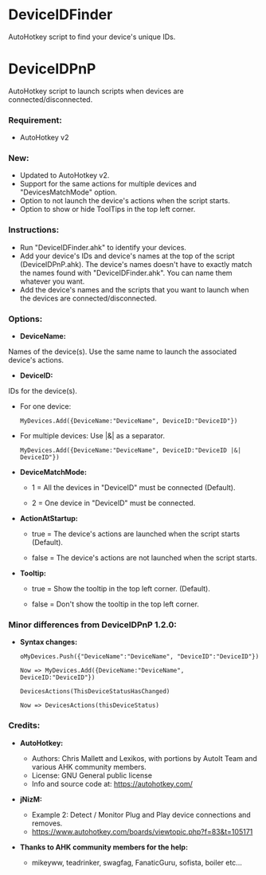 # DeviceIDFinder
AutoHotkey script to find your device's unique IDs.

# DeviceIDPnP
AutoHotkey script to launch scripts when devices are connected/disconnected.

### Requirement:
* AutoHotkey v2

### New:
* Updated to AutoHotkey v2.
* Support for the same actions for multiple devices and "DevicesMatchMode" option.
* Option to not launch the device's actions when the script starts.
* Option to show or hide ToolTips in the top left corner.

### Instructions:

* Run "DeviceIDFinder.ahk" to identify your devices.
* Add your device's IDs and device's names at the top of the script (DeviceIDPnP.ahk). The device's names doesn't have to exactly match the names found with "DeviceIDFinder.ahk". You can name them whatever you want.
* Add the device's names and the scripts that you want to launch when the devices are connected/disconnected.

### Options:

* **DeviceName:**

Names of the device(s). Use the same name to launch the associated device's actions.

* **DeviceID:**

IDs for the device(s).

  - For one device:

        MyDevices.Add({DeviceName:"DeviceName", DeviceID:"DeviceID"})
        
  - For multiple devices: Use |&| as a separator.

        MyDevices.Add({DeviceName:"DeviceName", DeviceID:"DeviceID |&| DeviceID"})

* **DeviceMatchMode:**

  - 1 = All the devices in "DeviceID" must be connected (Default).

  - 2 = One device in "DeviceID" must be connected.

* **ActionAtStartup:**

  - true = The device's actions are launched when the script starts (Default). 

  - false = The device's actions are not launched when the script starts.

* **Tooltip:**

  - true = Show the tooltip in the top left corner. (Default). 

  - false = Don't show the tooltip in the top left corner.

### Minor differences from DeviceIDPnP 1.2.0:

* **Syntax changes:**

      oMyDevices.Push({"DeviceName":"DeviceName", "DeviceID":"DeviceID"}) 
       
      Now => MyDevices.Add({DeviceName:"DeviceName", DeviceID:"DeviceID"})

      DevicesActions(ThisDeviceStatusHasChanged) 

      Now => DevicesActions(thisDeviceStatus)
  
### Credits:
* **AutoHotkey:**
  - Authors: Chris Mallett and Lexikos, with portions by AutoIt Team and various AHK community members.
  - License: GNU General public license
  - Info and source code at: https://autohotkey.com/
* **jNizM:**
  - Example 2: Detect / Monitor Plug and Play device connections and removes.
  - https://www.autohotkey.com/boards/viewtopic.php?f=83&t=105171

* **Thanks to AHK community members for the help:**
  - mikeyww, teadrinker, swagfag, FanaticGuru, sofista, boiler etc...
